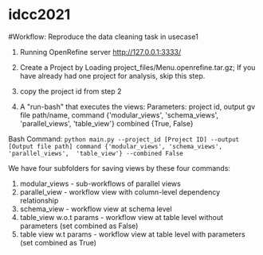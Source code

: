 # idcc2021

#Workflow: Reproduce the data cleaning task in usecase1
1. Running OpenRefine server http://127.0.0.1:3333/
2. Create a Project by Loading project_files/Menu.openrefine.tar.gz;
   If you have already had one project for analysis, skip this step.
3. copy the project id from step 2

4. A "run-bash" that executes the views:
Parameters:
     project id, 
     output gv file path/name, 
     command {'modular_views', 'schema_views', 'parallel_views', 
    'table_view'}
     combined {True, False}

Bash Command:
   `python main.py --project_id [Project ID] --output [Output file path] command {'modular_views', 'schema_views', 'parallel_views', 
'table_view'} --combined False`


We have four subfolders for saving views by these four commands: 

1. modular_views - sub-workflows of parallel views 
2. parallel_view - workflow view with column-level dependency relationship
3. schema_view - workflow view at schema level
4. table_view w.o.t params - workflow view at table level without parameters (set combined as False)
5. table view w.t params - workflow view at table level with parameters (set combined as True)
